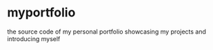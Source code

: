 
# myportfolio

the source code of my personal portfolio showcasing my projects and introducing myself

